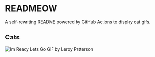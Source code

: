 # READMEOW

A self-rewriting README powered by GitHub Actions to display cat gifs.

## Cats

![Im Ready Lets Go GIF by Leroy Patterson](https://media2.giphy.com/media/CjmvTCZf2U3p09Cn0h/200.gif?cid=9acd02dawxtowirfelscvkhil541p7bif3cab7c2o2j1iwrl&ep=v1_gifs_search&rid=200.gif&ct=g)

